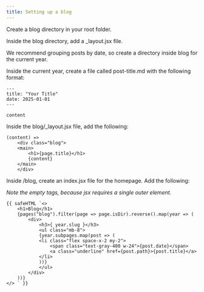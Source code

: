 ```yaml
---
title: Setting up a blog
---
```


Create a blog directory in your root folder.

Inside the blog directory, add a _layout.jsx file.

We recommend grouping posts by date, so create a directory inside blog for the current year.

Inside the current year, create a file called post-title.md with the following format:


```
---
title: "Your Title"
date: 2025-01-01
---

content
```


	
Inside the blog/_layout.jsx file, add the following:

```
(content) =>
    <div class="blog">
    <main>
        <h1>{page.title}</h1>
        {content}
    </main>
    </div>
```
	
Inside /blog, create an index.jsx file for the homepage. Add the following:

*Note the empty tags, because jsx requires a single outer element.*

```
{{ safeHTML `<>
	<h1>Blog</h1>
	{pages("blog").filter(page => page.isDir).reverse().map(year => (
		<div>
			<h3>{ year.slug }</h3>
			<ul class="mb-8">
			{year.subpages.map(post => (
			<li class="flex space-x-2 my-2">
				<span class="text-gray-400 w-24">{post.date}</span>
				<a class="underline" href={post.path}>{post.title}</a>
			</li>
			))}
			</ul>
		</div>
	))}
</> ` }}
```